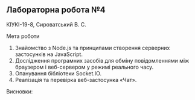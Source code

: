 ## Лабораторна робота №4

КІУКІ-19-8, Сироватський В. С.

Мета роботи
1. Знайомство з Node.js та принципами створення серверних застосунків на JavaScript.
2. Дослідження програмних засобів для обміну повідомленнями між браузером і веб-сервером у режимі реального часу.
3. Опанування бібліотеки Socket.IO.
4. Реалізація та перевірка веб-застосунка «Чат».

Висновки: 
